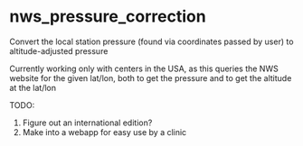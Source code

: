 # nws_pressure_correction
Convert the local station pressure (found via coordinates passed by user) to altitude-adjusted pressure

Currently working only with centers in the USA, as this queries the NWS website for the given lat/lon,
both to get the pressure and to get the altitude at the lat/lon

TODO:
1) Figure out an international edition?
2) Make into a webapp for easy use by a clinic
